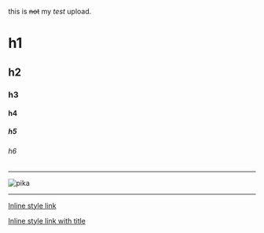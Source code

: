 this is ~~not~~ my *test* upload.
# h1
## h2
### h3
#### h4 
##### h5 
###### h6 

--- 

![pika](https://en.meming.world/images/en/6/6e/Surprised_Pikachu.jpg) 

---
[Inline style link](https://guides.github.com/pdfs/markdown-cheatsheet-online.pdf) 

[Inline style link with title](https://guides.github.com/pdfs/markdown-cheatsheet-online.pdf "cheatsheet")
